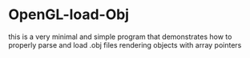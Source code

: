 # OpenGL-load-Obj
this is a very minimal and simple program that demonstrates how to properly parse and load .obj files rendering objects with array pointers
